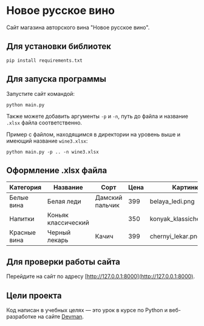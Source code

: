 # Новое русское вино

Сайт магазина авторского вина "Новое русское вино".

## Для установки библиотек

```
pip install requirements.txt
```

## Для запуска программы

Запустите сайт командой:

```
python main.py
```

Также можете добавить аргументы `-p` и `-n`, путь до файла и название `.xlsx` файла соответственно.

Пример с файлом, находящимся в директории на уровень выше и имеющий название `wine3.xlsx`:

```
python main.py -p .. -n wine3.xlsx
```

## Оформление .xlsx файла

| Категория    | Название            | Сорт             | Цена  | Картинка                 | Акция                |
|--------------|---------------------|------------------|-------|--------------------------|----------------------|
| Белые вина   | Белая леди          | 	Дамский пальчик	| 399   | belaya_ledi.png	       | Выгодное предложение |
| Напитки      | Коньяк классический |                  | 350   | konyak_klassicheskyi.png |					  |
| Красные вина | Черный лекарь       | Качич            | 399	| chernyi_lekar.png        |                      |



## Для проверки работы сайта

Перейдите на сайт по адресу [http://127.0.0.1:8000](http://127.0.0.1:8000).

## Цели проекта

Код написан в учебных целях — это урок в курсе по Python и веб-разработке на сайте [Devman](https://dvmn.org).
